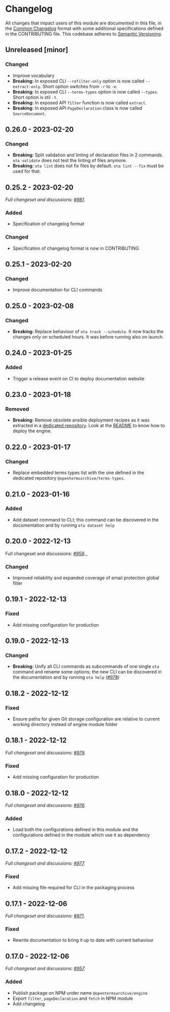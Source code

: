 # Changelog

All changes that impact users of this module are documented in this file, in the [Common Changelog](https://common-changelog.org) format with some additional specifications defined in the CONTRIBUTING file. This codebase adheres to [Semantic Versioning](https://semver.org/spec/v2.0.0.html).

## Unreleased [minor]

### Changed

- Improve vocabulary
- **Breaking:** In exposed CLI `--refilter-only` option is now called `--extract-only`. Short option switches from `-r` to `-e`.
- **Breaking:** In exposed CLI `--terms-types` option is now called `--types`. Short option is stil `-t`.
- **Breaking:** In exposed API `filter` function is now called `extract`.
- **Breaking:** In exposed API `PageDeclaration` class is now called `SourceDocument`.

## 0.26.0 - 2023-02-20

### Changed

- **Breaking:** Split validation and linting of declaration files in 2 commands. `ota validate` does not test the linting of files anymore.
- **Breaking:** `ota lint` does not fix files by default. `ota lint --fix` must be used for that.

## 0.25.2 - 2023-02-20

_Full changeset and discussions: [#981](https://github.com/ambanum/OpenTermsArchive/pull/981)._

### Added

- Specification of changelog format

### Changed

- Specification of changelog format is now in CONTRIBUTING

## 0.25.1 - 2023-02-20

### Changed

- Improve documentation for CLI commands

## 0.25.0 - 2023-02-08

### Changed

- **Breaking:** Replace behaviour of `ota track --schedule`. It now tracks the changes only on scheduled hours. It was before running also on launch.

## 0.24.0 - 2023-01-25

### Added

- Trigger a release event on CI to deploy documentation website

## 0.23.0 - 2023-01-18

### Removed

- **Breaking:** Remove obsolete ansible deployment recipes as it was extracted in a [dedicated repository](https://github.com/OpenTermsArchive/deployment). Look at the [README](https://github.com/OpenTermsArchive/deployment#readme) to know how to deploy the engine.

## 0.22.0 - 2023-01-17

### Changed

- Replace embedded terms types list with the one defined in the dedicated repository `@opentermsarchive/terms-types`.

## 0.21.0 - 2023-01-16

### Added

- Add dataset command to CLI; this command can be discovered in the documentation and by running `ota dataset help`

## 0.20.0 - 2022-12-13

Full changeset and discussions: [#959](https://github.com/ambanum/OpenTermsArchive/pull/959)._

### Changed

- Improved reliability and expanded coverage of email protection global filter

## 0.19.1 - 2022-12-13

### Fixed

- Add missing configuration for production

## 0.19.0 - 2022-12-13

### Changed

- **Breaking:** Unify all CLI commands as subcommands of one single `ota` command and rename some options; the new CLI can be discovered in the documentation and by running `ota help` ([#978](https://github.com/ambanum/OpenTermsArchive/pull/978))

## 0.18.2 - 2022-12-12

### Fixed

- Ensure paths for given Git storage configuration are relative to current working directory instead of engine module folder

## 0.18.1 - 2022-12-12

_Full changeset and discussions: [#979](https://github.com/ambanum/OpenTermsArchive/pull/979)._

### Fixed

- Add missing configuration for production

## 0.18.0 - 2022-12-12

_Full changeset and discussions: [#976](https://github.com/ambanum/OpenTermsArchive/pull/976)._

### Added

- Load both the configurations defined in this module and the configurations defined in the module which use it as dependency

## 0.17.2 - 2022-12-12

_Full changeset and discussions: [#977](https://github.com/ambanum/OpenTermsArchive/pull/977)._

### Fixed

- Add missing file required for CLI in the packaging process

## 0.17.1 - 2022-12-06

_Full changeset and discussions: [#971](https://github.com/ambanum/OpenTermsArchive/pull/971)._

### Fixed

- Rewrite documentation to bring it up to date with current behaviour

## 0.17.0 - 2022-12-06

_Full changeset and discussions: [#957](https://github.com/ambanum/OpenTermsArchive/pull/957)._

### Added

- Publish package on NPM under name `@opentermsarchive/engine`
- Export `filter`, `pageDeclaration` and `fetch` in NPM module
- Add changelog
